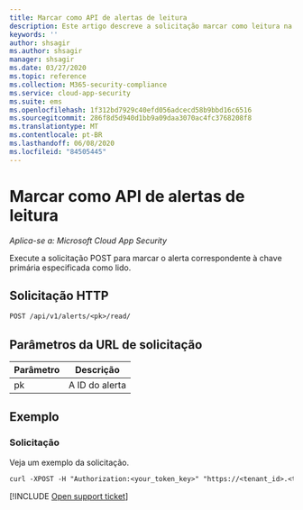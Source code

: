 ```yaml
---
title: Marcar como API de alertas de leitura
description: Este artigo descreve a solicitação marcar como leitura na API de alertas do Cloud App Security.
keywords: ''
author: shsagir
ms.author: shsagir
manager: shsagir
ms.date: 03/27/2020
ms.topic: reference
ms.collection: M365-security-compliance
ms.service: cloud-app-security
ms.suite: ems
ms.openlocfilehash: 1f312bd7929c40efd056adcecd58b9bbd16c6516
ms.sourcegitcommit: 286f8d5d940d1bb9a09daa3070ac4fc3768208f8
ms.translationtype: MT
ms.contentlocale: pt-BR
ms.lasthandoff: 06/08/2020
ms.locfileid: "84505445"
---
```

# <a name="mark-as-read---alerts-api"></a>Marcar como API de alertas de leitura

*Aplica-se a: Microsoft Cloud App Security*

Execute a solicitação POST para marcar o alerta correspondente à chave primária especificada como lido.

## <a name="http-request"></a>Solicitação HTTP

```rest
POST /api/v1/alerts/<pk>/read/
```

## <a name="request-url-parameters"></a>Parâmetros da URL de solicitação

| Parâmetro | Descrição |
| --- | --- |
| pk | A ID do alerta |

## <a name="example"></a>Exemplo

### <a name="request"></a>Solicitação

Veja um exemplo da solicitação.

```rest
curl -XPOST -H "Authorization:<your_token_key>" "https://<tenant_id>.<tenant_region>.contoso.com/api/v1/alerts/<pk>/read/"
```

[!INCLUDE [Open support ticket](includes/support.md)]

